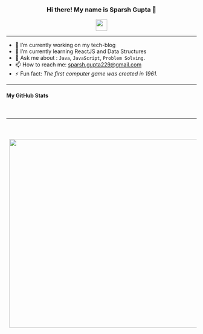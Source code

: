 <h3 align="center"> Hi there! My name is Sparsh Gupta 👋 </h3>

<p align="center">
  <a href="www.linkedin.com/in/sparshg22"><img src="https://banner2.cleanpng.com/20180320/kgq/kisspng-linkedin-logo-computer-icons-business-symbol-linkedin-icon-5ab176563be596.8497903315215796062453.jpg" width="30px" height="30px"></a>
</p>

-----

- 🔭 I’m currently working on my tech-blog
- 🌱 I’m currently learning ReactJS and Data Structures
- 💬 Ask me about : `Java`, `JavaScript`, `Problem Solving`.
- 📫 How to reach me: sparsh.gupta229@gmail.com
- ⚡ Fun fact: *The first computer game was created in 1961.*

-----

<!--- 
- 😄 Pronouns: **He**
- 👯 I’m looking to collaborate on ...
- 🤔 I’m looking for help with ... 
--->

#### My GitHub Stats
<br>

|<img align="center" src="https://github-readme-stats.vercel.app/api/top-langs/?username=sparsh229&title_color=9580ff&icon_color=42b463&text_color=9f9f9f&bg_color=282a35&hide_langs_below=1&layout=compact"  width="500px"/>|<img align="center" src="https://github-readme-stats.vercel.app/api?username=sparsh229&show_icons=true&title_color=9580ff&icon_color=42b463&text_color=9f9f9f&bg_color=282a35" alt="Sparsh Gupta's github stats"  width="600px" />
|---|---|
